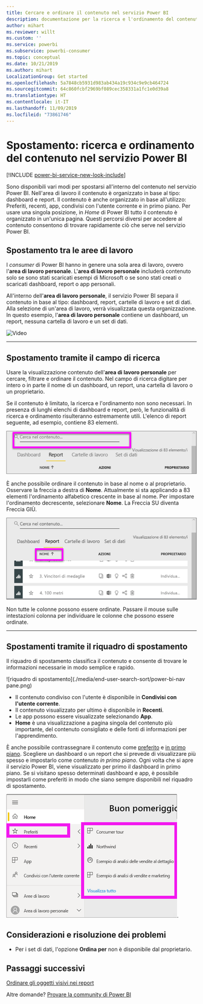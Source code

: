 ```yaml
---
title: Cercare e ordinare il contenuto nel servizio Power BI
description: documentazione per la ricerca e l'ordinamento del contenuto nell'area di lavoro personale di Power BI
author: mihart
ms.reviewer: willt
ms.custom: ''
ms.service: powerbi
ms.subservice: powerbi-consumer
ms.topic: conceptual
ms.date: 10/21/2019
ms.author: mihart
LocalizationGroup: Get started
ms.openlocfilehash: 5a7848cb5931d983ab434a19c934c9e9cb464724
ms.sourcegitcommit: 64c860fcbf2969bf089cec358331a1fc1e0d39a8
ms.translationtype: HT
ms.contentlocale: it-IT
ms.lasthandoff: 11/09/2019
ms.locfileid: "73861746"
---
```

# <a name="navigation-searching-finding-and-sorting-content-in-power-bi-service"></a>Spostamento: ricerca e ordinamento del contenuto nel servizio Power BI

[!INCLUDE [power-bi-service-new-look-include](../includes/power-bi-service-new-look-include.md)]

Sono disponibili vari modi per spostarsi all'interno del contenuto nel servizio Power BI. Nell'area di lavoro il contenuto è organizzato in base al tipo: dashboard e report.  Il contenuto è anche organizzato in base all'utilizzo: Preferiti, recenti, app, condivisi con l'utente corrente e in primo piano. Per usare una singola posizione, in *Home* di Power BI tutto il contenuto è organizzato in un'unica pagina. Questi percorsi diversi per accedere al contenuto consentono di trovare rapidamente ciò che serve nel servizio Power BI.  

## <a name="navigation-within-workspaces"></a>Spostamento tra le aree di lavoro

I *consumer* di Power BI hanno in genere una sola area di lavoro, ovvero l'**area di lavoro personale**. L'**area di lavoro personale** includerà contenuto solo se sono stati scaricati esempi di Microsoft o se sono stati creati o scaricati dashboard, report o app personali.  

All'interno dell'**area di lavoro personale**, il servizio Power BI separa il contenuto in base al tipo: dashboard, report, cartelle di lavoro e set di dati. Alla selezione di un'area di lavoro, verrà visualizzata questa organizzazione. In questo esempio, l'**area di lavoro personale** contiene un dashboard, un report, nessuna cartella di lavoro e un set di dati.

![Video](./media/end-user-search-sort/myworkspace/myworkspace.gif)

________________________________________
## <a name="navigation-using-the-search-field"></a>Spostamento tramite il campo di ricerca
Usare la visualizzazione contenuto dell'**area di lavoro personale** per cercare, filtrare e ordinare il contenuto. Nel campo di ricerca digitare per intero o in parte il nome di un dashboard, un report, una cartella di lavoro o un proprietario.  

Se il contenuto è limitato, la ricerca e l'ordinamento non sono necessari.  In presenza di lunghi elenchi di dashboard e report, però, le funzionalità di ricerca e ordinamento risulteranno estremamente utili. L'elenco di report seguente, ad esempio, contiene 83 elementi. 

![Cercare un report](./media/end-user-experience/power-bi-search.png)

È anche possibile ordinare il contenuto in base al nome o al proprietario. Osservare la freccia a destra di **Nome**. Attualmente si sta applicando a 83 elementi l'ordinamento alfabetico crescente in base al nome. Per impostare l'ordinamento decrescente, selezionare **Nome**. La Freccia SU diventa Freccia GIÙ.

![Ordinare il contenuto](./media/end-user-experience/power-bi-sort-new.png)

Non tutte le colonne possono essere ordinate. Passare il mouse sulle intestazioni colonna per individuare le colonne che possono essere ordinate.

___________________________________________________________________
## <a name="navigation-using-the-nav-pane"></a>Spostamenti tramite il riquadro di spostamento
Il riquadro di spostamento classifica il contenuto e consente di trovare le informazioni necessarie in modo semplice e rapido.  

![riquadro di spostamento](./media/end-user-search-sort/power-bi-nav pane.png)


- Il contenuto condiviso con l'utente è disponibile in **Condivisi con l'utente corrente**.
- Il contenuto visualizzato per ultimo è disponibile in **Recenti**. 
- Le app possono essere visualizzate selezionando **App**.
- **Home** è una visualizzazione a pagina singola del contenuto più importante, del contenuto consigliato e delle fonti di informazioni per l'apprendimento.

È anche possibile contrassegnare il contenuto come [preferito](end-user-favorite.md) e [in primo piano](end-user-featured.md). Scegliere un dashboard o un report che si prevede di visualizzare più spesso e impostarlo come contenuto *in primo piano*. Ogni volta che si apre il servizio Power BI, viene visualizzato per primo il dashboard in primo piano. Se si visitano spesso determinati dashboard e app, è possibile impostarli come preferiti in modo che siano sempre disponibili nel riquadro di spostamento.

![Riquadro a comparsa Preferiti](./media/end-user-search-sort/power-bi-favorite.png).



## <a name="considerations-and-troubleshooting"></a>Considerazioni e risoluzione dei problemi
* Per i set di dati, l'opzione **Ordina per** non è disponibile dal proprietario.

## <a name="next-steps"></a>Passaggi successivi
[Ordinare gli oggetti visivi nei report](end-user-change-sort.md)

Altre domande? [Provare la community di Power BI](https://community.powerbi.com/)
